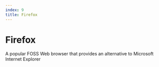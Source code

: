 ```yaml
---
index: 9
title: Firefox
---
```

# Firefox

A popular FOSS Web browser that provides an alternative to Microsoft Internet Explorer